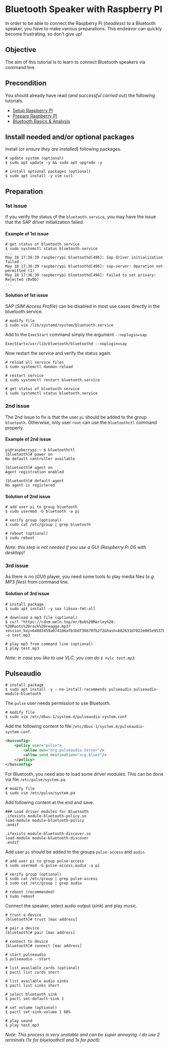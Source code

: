 # Bluetooth Speaker with Raspberry PI

In order to be able to connect the Raspberry Pi (_headless_) to a Bluetooth speaker, you have to make various preparations. This endeavor can quickly become frustrating, so don't give up!

## Objective

The aim of this tutorial is to learn to connect Bluetooth speakers via command line.

## Precondition

You should already have read (_and successful carried out_) the following tutorials.

- [Setup Raspberry PI](../Setup)
- [Prepare Raspberry PI](../Preparation)
- [Bluetooth Basics & Analysis](../Bluetooth)

## Install needed and/or optional packages

Install (_or ensure they are installed_) following packages.

```shell
# update system (optional)
$ sudo apt update -y && sudo apt upgrade -y

# install optional packages (optional)
$ sudo apt install -y vim curl
```

## Preparation

### 1st issue

If you verify the status of the `bluetooth.service`, you may have the issue that the SAP driver initialization failed.

#### Example of 1st issue

```shell
# get status of bluetooth service
$ sudo systemctl status bluetooth.service
...
May 18 17:36:39 raspberrypi bluetoothd[496]: Sap driver initialization failed.
May 18 17:36:39 raspberrypi bluetoothd[496]: sap-server: Operation not permitted (1)
May 18 17:36:39 raspberrypi bluetoothd[496]: Failed to set privacy: Rejected (0x0b)
...
```

#### Solution of 1st issue

SAP (_SIM Access Profile_) can be disabled in most use cases directly in the bluetooth.service.

```shell
# modify file
$ sudo vim /lib/systemd/system/bluetooth.service
```

Add to the `ExecStart` command simply the argument `--noplugin=sap`.

```
ExecStart=/usr/lib/bluetooth/bluetoothd --noplugin=sap
```

Now restart the service and verify the status again.

```shell
# reload all service files
$ sudo systemctl daemon-reload

# restart service
$ sudo systemctl restart bluetooth.service

# get status of bluetooth service
$ sudo systemctl status bluetooth.service
```

### 2nd issue

The 2nd issue to fix is that the user `pi` should be added to the group `bluetooth`. Otherwise, only user `root` can use the `bluetoothctl` command properly.

#### Example of 2nd issue

```shell
pi@raspberrypi:~ $ bluetoothctl 
[bluetooth]# power on
No default controller available

[bluetooth]# agent on
Agent registration enabled

[bluetooth]# default-agent 
No agent is registered
```

#### Solution of 2nd issue

```shell
# add user pi to group bluetooth
$ sudo usermod -G bluetooth -a pi

# verify group (optional)
$ sudo cat /etc/group | grep bluetooth

# reboot (optional)
$ sudo reboot
```

_Note: this step is not needed if you use a GUI (Raspberry Pi OS with desktop)!_

### 3rd issue

As there is no (_GUI_) player, you need some tools to play media files (_e.g. MP3 files_) from command line.

#### Solution of 3rd issue

```shell
# install package
$ sudo apt install -y sox libsox-fmt-all

# download a mp3 file (optional)
$ curl "https://cdnm.meln.top/mr/Bob%20Marley%20-%20Roots%20rock%20reagge.mp3?session_key=64881459a074106afb3bdf36670fb2f2&hash=b82631d7822e065e953767c362efd167" -o test.mp3

# play mp3 from command line (optional)
$ play test.mp3
```

_Note: in case you like to use VLC, you can do `$ nvlc test.mp3`._

## Pulseaudio

```shell
# install package
$ sudo apt install -y --no-install-recommends pulseaudio pulseaudio-module-bluetooth
```

The `pulse` user needs permission to use Bluetooth.

```shell
# modify file
$ sudo vim /etc/dbus-1/system.d/pulseaudio-system.conf
```

Add the following content to file `/etc/dbus-1/system.d/pulseaudio-system.conf`.

```xml
<busconfig>
    <policy user="pulse">
        <allow own="org.pulseaudio.Server"/>
        <allow send_destination="org.bluez"/>
    </policy>
</busconfig>
```

For Bluetooth, you need also to load some driver modules. This can be done via file `/etc/pulse/system.pa`.

```shell
# modify file
$ sudo vim /etc/pulse/system.pa
```

Add following content at the end and save.

```
### Load driver modules for Bluetooth  
.ifexists module-bluetooth-policy.so  
load-module module-bluetooth-policy  
.endif  
 
.ifexists module-bluetooth-discover.so  
load-module module-bluetooth-discover  
.endif
```

Add user `pi` should be added to the groups `pulse-access` and `audio`.

```shell
# add user pi to group pulse-access
$ sudo usermod -G pulse-access,audio -a pi

# verify group (optional)
$ sudo cat /etc/group | grep pulse-access
$ sudo cat /etc/group | grep audio

# reboot (recommended)
$ sudo reboot
```

Connect the speaker, select audio output (_sink_) and play music.

```shell
# trust a device
[bluetooth]# trust [mac address]

# pair a device
[bluetooth]# pair [mac address]

# connect to device
[bluetooth]# connect [mac address]
```

```shell
# start pulseaudio
$ pulseaudio --start

# list available cards (optional)
$ pactl list cards short

# list available audio sinks
$ pactl list sinks short

# select bluetooth sink
$ pactl set-default-sink 1

# set volume (optional)
$ pactl set-sink-volume 1 60%

# play sound
$ play test.mp3
```

_Note: This process is very unstable and can be super annoying. I do use 2 terminals (1x for bluetoothctl and 1x for pactl)._
